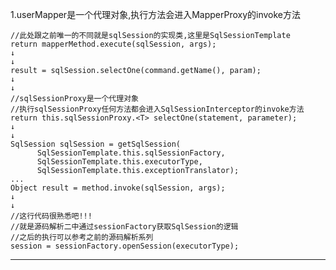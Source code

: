 1.userMapper是一个代理对象,执行方法会进入MapperProxy的invoke方法

    //此处跟之前唯一的不同就是sqlSession的实现类,这里是SqlSessionTemplate
    return mapperMethod.execute(sqlSession, args);
    ↓
    ↓
    result = sqlSession.selectOne(command.getName(), param);
    ↓
    ↓
    //sqlSessionProxy是一个代理对象
    //执行sqlSessionProxy任何方法都会进入SqlSessionInterceptor的invoke方法
    return this.sqlSessionProxy.<T> selectOne(statement, parameter);
    ↓
    ↓
    SqlSession sqlSession = getSqlSession(
          SqlSessionTemplate.this.sqlSessionFactory,
          SqlSessionTemplate.this.executorType,
          SqlSessionTemplate.this.exceptionTranslator);
    ...
    Object result = method.invoke(sqlSession, args);
    ↓
    ↓
    //这行代码很熟悉吧!!!
    //就是源码解析二中通过sessionFactory获取SqlSession的逻辑
    //之后的执行可以参考之前的源码解析系列
    session = sessionFactory.openSession(executorType);

---
